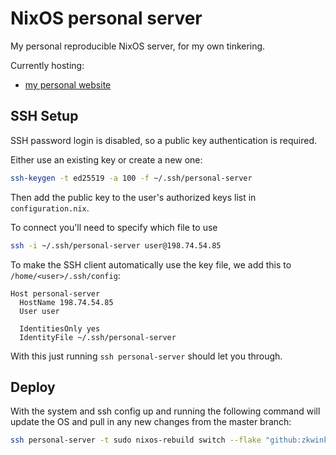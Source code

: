 # NixOS personal server

My personal reproducible NixOS server, for my own tinkering.

Currently hosting:
- [my personal website](https://github.com/zkwinkle/website)

## SSH Setup

SSH password login is disabled, so a public key authentication is required.

Either use an existing key or create a new one:

```sh
ssh-keygen -t ed25519 -a 100 -f ~/.ssh/personal-server
```

Then add the public key to the user's authorized keys list in `configuration.nix`.

To connect you'll need to specify which file to use
```sh
ssh -i ~/.ssh/personal-server user@198.74.54.85
```

To make the SSH client automatically use the key file, we add this to `/home/<user>/.ssh/config`:

```
Host personal-server
  HostName 198.74.54.85
  User user

  IdentitiesOnly yes
  IdentityFile ~/.ssh/personal-server
```

With this just running `ssh personal-server` should let you through.

## Deploy

With the system and ssh config up and running the following command will update
the OS and pull in any new changes from the master branch:

```sh
ssh personal-server -t sudo nixos-rebuild switch --flake "github:zkwinkle/personal-server#personal-server"
```

